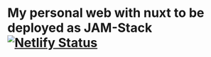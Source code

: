 # My personal web with nuxt to be deployed as JAM-Stack [![Netlify Status](https://api.netlify.com/api/v1/badges/dec7b164-63d1-4925-bf1e-9b9253427c39/deploy-status)](https://app.netlify.com/sites/gnomeria-xyz/deploys)
